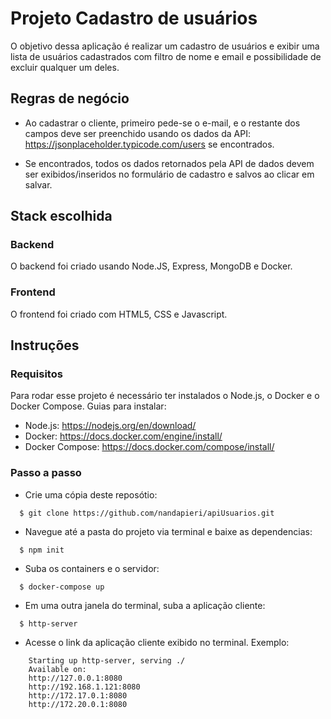 # Projeto Cadastro de usuários

O objetivo dessa aplicação é realizar um cadastro de usuários e exibir uma lista de usuários cadastrados com filtro de nome e email e possibilidade de excluir qualquer um deles.

## Regras de negócio

- Ao cadastrar o cliente, primeiro pede-se o e-mail, e o restante dos campos deve ser preenchido usando os dados da API: https://jsonplaceholder.typicode.com/users se encontrados.

- Se encontrados, todos os dados retornados pela API de dados devem ser exibidos/inseridos no formulário de cadastro e salvos ao clicar em salvar.

## Stack escolhida

### Backend

O backend foi criado usando Node.JS, Express, MongoDB e Docker.

### Frontend

O frontend foi criado com HTML5, CSS e Javascript.

## Instruções

### Requisitos

Para rodar esse projeto é necessário ter instalados o Node.js, o Docker e o Docker Compose. Guias para instalar:

  - Node.js: https://nodejs.org/en/download/
  - Docker: https://docs.docker.com/engine/install/
  - Docker Compose: https://docs.docker.com/compose/install/
  
### Passo a passo

* Crie uma cópia deste reposótio:
```   
  $ git clone https://github.com/nandapieri/apiUsuarios.git
```

* Navegue até a pasta do projeto via terminal e baixe as dependencias:
```
  $ npm init
```

* Suba os containers e o servidor:
```
  $ docker-compose up
```

* Em uma outra janela do terminal, suba a aplicação cliente:
```
  $ http-server
```

* Acesse o link da aplicação cliente exibido no terminal. Exemplo:
```
    Starting up http-server, serving ./
    Available on:
    http://127.0.0.1:8080
    http://192.168.1.121:8080
    http://172.17.0.1:8080
    http://172.20.0.1:8080
```